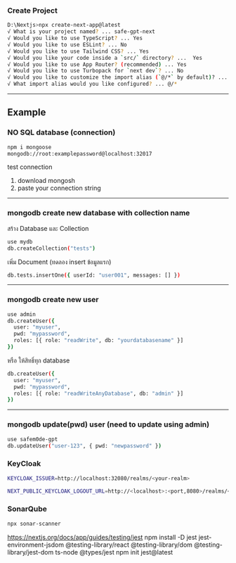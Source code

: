 ### Create Project
```bash
D:\Nextjs>npx create-next-app@latest
√ What is your project named? ... safe-gpt-next
√ Would you like to use TypeScript? ... Yes
√ Would you like to use ESLint? ... No
√ Would you like to use Tailwind CSS? ... Yes
√ Would you like your code inside a `src/` directory? ...  Yes
√ Would you like to use App Router? (recommended) ... Yes
√ Would you like to use Turbopack for `next dev`? ... No
√ Would you like to customize the import alias (`@/*` by default)? ... Yes
√ What import alias would you like configured? ... @/*
```
---
## Example
### NO SQL database (connection)
```bash
npm i mongoose
mongodb://root:examplepassword@localhost:32017
```
test connection
1. download mongosh
2. paste your connection string
---
### mongodb create new database with collection name
สร้าง Database และ Collection
```bash
use mydb
db.createCollection("tests")
```
เพิ่ม Document (ทดลอง insert ข้อมูลแรก)
```bash
db.tests.insertOne({ userId: "user001", messages: [] })
```
---
### mongodb create new user
```bash
use admin
db.createUser({
  user: "myuser",
  pwd: "mypassword",
  roles: [{ role: "readWrite", db: "yourdatabasename" }]
})
```
หรือ ให้สิทธิ์ทุก database
```bash
db.createUser({
  user: "myuser",
  pwd: "mypassword",
  roles: [{ role: "readWriteAnyDatabase", db: "admin" }]
})
```
---
### mongodb update(pwd) user (need to update using admin)
```bash
use safem0de-gpt
db.updateUser("user-123", { pwd: "newpassword" })
```

### KeyCloak
```bash
KEYCLOAK_ISSUER=http://localhost:32080/realms/<your-realm>
```

```bash
NEXT_PUBLIC_KEYCLOAK_LOGOUT_URL=http://<localhost>:<port,8080>/realms/<your-realm>/protocol/openid-connect/logout?redirect_uri=http://localhost:3000
```

### SonarQube
```bash
npx sonar-scanner
```

https://nextjs.org/docs/app/guides/testing/jest
npm install -D jest jest-environment-jsdom @testing-library/react @testing-library/dom @testing-library/jest-dom ts-node @types/jest
npm init jest@latest